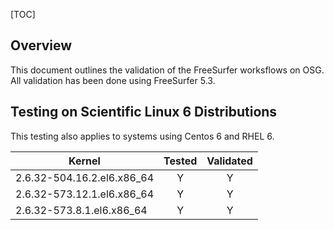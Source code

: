 [title]: - "FreeSurfer Validation on the OSG "
[TOC]

## Overview

This document outlines the validation of the FreeSurfer worksflows on OSG.  All
validation has been done using FreeSurfer 5.3.

## Testing on Scientific Linux 6 Distributions
This testing also applies to systems using Centos 6 and RHEL 6.

| Kernel        | Tested     |  Validated |
| ------------- |:-------------:| :-------------: |
| 2.6.32-504.16.2.el6.x86_64 | Y | Y |
| 2.6.32-573.12.1.el6.x86_64 | Y | Y | 
| 2.6.32-573.8.1.el6.x86_64  | Y | Y |

